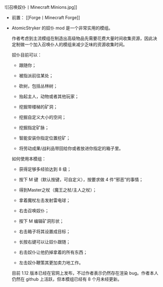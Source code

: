 ![[召唤奴仆丨Minecraft Minions.jpg]]
- 前置：
 [[Forge丨Minecraft Forge]]

- AtomicStryker 的奴仆 mod 是一个非常实用的模组。  
    
    作者考虑到主流模组在制造出高级物品先需要花费大量时间收集资源，因此决定制做一个加入召唤仆人的模组来减少乏味的资源收集时间。
    
      
    
    奴仆目前可以：
    
    - 跟随你；
        
    - 被指派前往某处；
        
    - 砍树，包括丛林树；
        
    - 抬起主人，动物或者其他玩家；
        
    - 挖掘带楼梯的矿洞；
        
    - 挖掘自定义大小的空间；
        
    - 挖掘指定矿脉；
        
    - 智能安装你指定位置挖矿；
        
    - 将劳动成果/战利品带回给你或者放进你指定的箱子里。
        
    
      
    
    如何使用本模组：
    
    - 获得足够多经验达到 8 级；
        
    - 按下 M 键（默认按键，可自定义），按要求做 4 件“邪恶”的事情；
        
    - 得到Master之杖（魔王之杖/主人之杖）；
        
    - 拿着魔杖左击发射雷电球；
        
    - 右击召唤奴仆；
        
    - 按下 M 编辑矿洞形状；
        
    - 右击箱子将其设置成目标；
        
    - 长按右键可以让奴仆跟随；
        
    - 右击奴仆让他扔掉拿着的所有东西；
        
    - 左击奴仆鞭策其更加卖力地工作。
        
    
      
    
    目前 1.12 版本已经在官网上发布，不过作者表示仍然存在渲染 bug。作者本人仍然在 github 上活跃，但本模组已经有 8 个月未经更新。